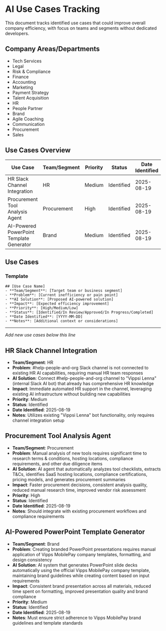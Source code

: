 # AI Use Cases Tracking

This document tracks identified use cases that could improve overall company efficiency, with focus on teams and segments without dedicated developers.

## Company Areas/Departments
- Tech Services
- Legal
- Risk & Compliance
- Finance
- Accounting
- Marketing
- Payment Strategy
- Talent Acquisition
- HR
- People Partner
- Brand
- Agile Coaching
- Communication
- Procurement
- Sales

## Use Cases Overview

| Use Case | Team/Segment | Priority | Status | Date Identified |
|----------|--------------|----------|--------|-----------------|
| HR Slack Channel Integration | HR | Medium | Identified | 2025-08-19 |
| Procurement Tool Analysis Agent | Procurement | High | Identified | 2025-08-19 |
| AI-Powered PowerPoint Template Generator | Brand | Medium | Identified | 2025-08-19 |

## Use Cases

### Template
```
## [Use Case Name]
- **Team/Segment**: [Target team or business segment]
- **Problem**: [Current inefficiency or pain point]
- **AI Solution**: [Proposed AI-powered solution]
- **Impact**: [Expected efficiency improvement]
- **Priority**: [High/Medium/Low]
- **Status**: [Identified/In Review/Approved/In Progress/Completed]
- **Date Identified**: [YYYY-MM-DD]
- **Notes**: [Additional context or considerations]
```

---

*Add new use cases below this line*

## HR Slack Channel Integration
- **Team/Segment**: HR
- **Problem**: #help-people-and-org Slack channel is not connected to existing HR AI capabilities, requiring manual HR team responses
- **AI Solution**: Connect #help-people-and-org channel to "Vippsi Lenna" (internal Slack AI bot) that already has comprehensive HR knowledge
- **Impact**: Immediate automated HR support in the channel, leveraging existing AI infrastructure without building new capabilities
- **Priority**: Medium
- **Status**: Identified
- **Date Identified**: 2025-08-19
- **Notes**: Utilizes existing "Vippsi Lenna" bot functionality, only requires channel integration setup

## Procurement Tool Analysis Agent
- **Team/Segment**: Procurement
- **Problem**: Manual analysis of new tools requires significant time to research terms & conditions, hosting locations, compliance requirements, and other due diligence items
- **AI Solution**: AI agent that automatically analyzes tool checklists, extracts T&Cs, identifies SaaS hosting locations, compliance certifications, pricing models, and generates procurement summaries
- **Impact**: Faster procurement decisions, consistent analysis quality, reduced manual research time, improved vendor risk assessment
- **Priority**: High
- **Status**: Identified
- **Date Identified**: 2025-08-19
- **Notes**: Should integrate with existing procurement workflows and compliance requirements

## AI-Powered PowerPoint Template Generator
- **Team/Segment**: Brand
- **Problem**: Creating branded PowerPoint presentations requires manual application of Vipps MobilePay company templates, formatting, and design consistency
- **AI Solution**: AI system that generates PowerPoint slide decks automatically using the official Vipps MobilePay company template, maintaining brand guidelines while creating content based on input requirements
- **Impact**: Consistent brand presentation across all materials, reduced time spent on formatting, improved presentation quality and brand compliance
- **Priority**: Medium
- **Status**: Identified
- **Date Identified**: 2025-08-19
- **Notes**: Must ensure strict adherence to Vipps MobilePay brand guidelines and template standards

